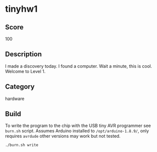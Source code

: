 # tinyhw1 

## Score
100

## Description
I made a discovery today. I found a computer. Wait a minute, this is cool. Welcome to Level 1.

## Category
hardware

## Build

To write the program to the chip with the USB tiny AVR programmer see `burn.sh` script.
Assumes Arduino installed to `/opt/arduino-1.8.9/`, only requires `avrdude` other versions 
may work but not tested.


```
./burn.sh write
```




